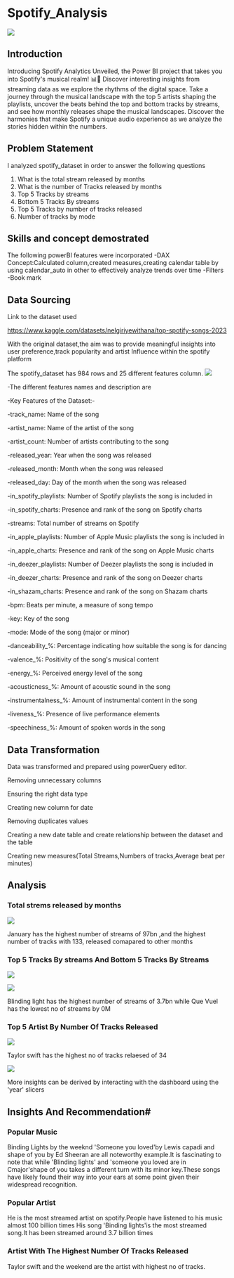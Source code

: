 # Spotify_Analysis
![](spotify_Analysis.jpg)

## Introduction
Introducing Spotify Analytics Unveiled, the Power BI project that takes you into Spotify's musical realm! 📊🎵 Discover interesting insights from streaming data as we explore the rhythms of the digital space. Take a journey through the musical landscape with the top 5 artists shaping the playlists, uncover the beats behind the top and bottom tracks by streams, and see how monthly releases shape the musical landscapes. Discover the harmonies that make Spotify a unique audio experience as we analyze the stories hidden within the numbers.

## Problem Statement
I analyzed spotify_dataset in order to answer the following questions

1. What is the total stream released by months
2. What is the number of Tracks released by months
3. Top 5 Tracks by streams
4. Bottom 5 Tracks By streams
5. Top 5 Tracks by number of tracks released
6. Number of tracks by mode
## Skills and concept demostrated
 The following powerBI features were incorporated
 -DAX Concept:Calculated column,created measures,creating calendar table by using calendar_auto in other to effectively analyze trends over time
 -Filters
 -Book mark

 ## Data Sourcing 
 Link to the dataset used

 https://www.kaggle.com/datasets/nelgiriyewithana/top-spotify-songs-2023

 With the original dataset,the aim was to provide meaningful insights into user preference,track popularity and artist Influence within the spotify platform

 The spotify_dataset has 984 rows and 25 different features column.
 ![](spotify_Analysis%20powerquery.JPG)


-The different features names and description are

-Key Features of the Dataset:-

-track_name: Name of the song

-artist_name: Name of the artist of the song

-artist_count: Number of artists contributing to the song

-released_year: Year when the song was released

-released_month: Month when the song was released

-released_day: Day of the month when the song was released

-in_spotify_playlists: Number of Spotify playlists the song is included in

-in_spotify_charts: Presence and rank of the song on Spotify charts

-streams: Total number of streams on Spotify

-in_apple_playlists: Number of Apple Music playlists the song is included in

-in_apple_charts: Presence and rank of the song on Apple Music charts

-in_deezer_playlists: Number of Deezer playlists the song is included in

-in_deezer_charts: Presence and rank of the song on Deezer charts

-in_shazam_charts: Presence and rank of the song on Shazam charts

-bpm: Beats per minute, a measure of song tempo

-key: Key of the song

-mode: Mode of the song (major or minor)

-danceability_%: Percentage indicating how suitable the song is for dancing

-valence_%: Positivity of the song's musical content

-energy_%: Perceived energy level of the song

-acousticness_%: Amount of acoustic sound in the song

-instrumentalness_%: Amount of instrumental content in the song

-liveness_%: Presence of live performance elements

-speechiness_%: Amount of spoken words in the song

## Data Transformation
Data was transformed and prepared using powerQuery editor.

Removing unnecessary columns

Ensuring the right data type

Creating new column for date

Removing duplicates values

Creating a new date table and create relationship between the dataset and the table


Creating new measures(Total Streams,Numbers of tracks,Average beat per minutes)

## Analysis

### Total strems released by months

![](spotify_Trends_overtime.JPG)

January has the highest number of streams of 97bn ,and the highest number of tracks with 133, released comapared to other months

### Top 5  Tracks By streams And Bottom 5 Tracks By Streams

![](spotify_Top_Tracks.JPG)

![](spotify_bottom_tracks.JPG)

Blinding light has the highest number of streams of 3.7bn while Que Vuel has the lowest no of streams by 0M

### Top 5 Artist By Number Of Tracks Released

![](bar%20spotify.JPG)

Taylor swift has the highest no of tracks relaesed of 34


![](Spotify_Analysis%20Dashboard.png)

More insights can be derived by interacting with the dashboard using  the 'year' slicers

## Insights And Recommendation#

### Popular Music

Binding Lights by the weeknd 'Someone you loved'by Lewis capadi and shape of you by Ed Sheeran are all noteworthy example.It is fascinating to note that while 'Blinding lights' and 'someone you loved are in Cmajor'shape of you takes a different turn with its minor key.These songs have likely found their way into your ears at some point given their widespread recognition.

### Popular Artist
He is the most streamed artist on spotify.People have listened to his music almost 100 billion times His song 'Binding lights'is the most streamed song.It has been streamed around 3.7 billion times

### Artist With The Highest Number Of Tracks Released
Taylor swift and the weekend are the artist with highest no of tracks.












 
   


